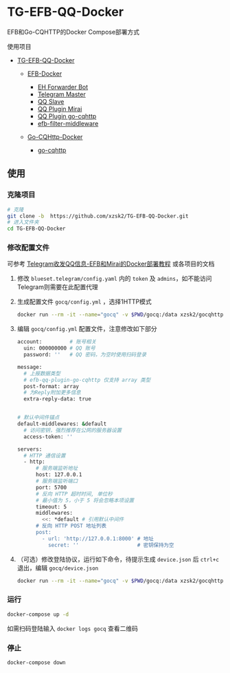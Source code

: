 # TG-EFB-QQ-Docker

EFB和Go-CQHTTP的Docker Compose部署方式

使用项目

- [TG-EFB-QQ-Docker](https://github.com/xzsk2/TG-EFB-QQ-Docker)

  - [EFB-Docker](https://github.com/xzsk2/EFB-Docker)
    - [EH Forwarder Bot](https://github.com/ehForwarderBot/ehForwarderBot)
    - [Telegram Master](https://github.com/ehForwarderBot/efb-telegram-master)
    - [QQ Slave](https://github.com/milkice233/efb-qq-slave)
    - [QQ Plugin Mirai](https://github.com/milkice233/efb-qq-plugin-mirai)
    - [QQ Plugin go-cqhttp](https://github.com/XYenon/efb-qq-plugin-go-cqhttp)
    - [efb-filter-middleware](https://github.com/xzsk2/efb-filter-middleware)

  - [Go-CQHttp-Docker](https://github.com/xzsk2/Go-CQHTTP-Docker)
    - [go-cqhttp](https://github.com/Mrs4s/go-cqhttp)

## 使用

### 克隆项目

```bash
# 克隆
git clone -b  https://github.com/xzsk2/TG-EFB-QQ-Docker.git
# 进入文件夹
cd TG-EFB-QQ-Docker
```

### 修改配置文件

可参考 [Telegram收发QQ信息-EFB和Mirai的Docker部署教程](https://sakari.top/2021/05/05/tg-qq/) 或各项目的文档

1. 修改 `blueset.telegram/config.yaml` 内的 `token` 及 `admins`，如不能访问Telegram则需要在此配置代理

2. 生成配置文件 `gocq/config.yml` ，选择1HTTP模式
   
    ```bash
    docker run --rm -it --name="gocq" -v $PWD/gocq:/data xzsk2/gocqhttp-docker:latest
    ```

3. 编辑 `gocq/config.yml` 配置文件，注意修改如下部分

    ```bash
    account:         # 账号相关
      uin: 000000000 # QQ 账号
      password: ''   # QQ 密码，为空时使用扫码登录

    message:
      # 上报数据类型
      # efb-qq-plugin-go-cqhttp 仅支持 array 类型
      post-format: array
      # 为Reply附加更多信息
      extra-reply-data: true


    # 默认中间件锚点
    default-middlewares: &default
      # 访问密钥，强烈推荐在公网的服务器设置
      access-token: ''

    servers:
      # HTTP 通信设置
      - http:
          # 服务端监听地址
          host: 127.0.0.1
          # 服务端监听端口
          port: 5700
          # 反向 HTTP 超时时间, 单位秒
          # 最小值为 5，小于 5 将会忽略本项设置
          timeout: 5
          middlewares:
            <<: *default # 引用默认中间件
          # 反向 HTTP POST 地址列表
          post:
            - url: 'http://127.0.0.1:8000' # 地址
              secret: ''                   # 密钥保持为空
    ```

4. （可选）修改登陆协议，运行如下命令，待提示生成 `device.json` 后 `ctrl+c` 退出，编辑 `gocq/device.json`

    ```bash
    docker run --rm -it --name="gocq" -v $PWD/gocq:/data xzsk2/gocqhttp-docker:latest
    ```

### 运行

```bash
docker-compose up -d
```

如需扫码登陆输入 `docker logs gocq` 查看二维码

### 停止

```bash
docker-compose down
```
